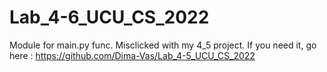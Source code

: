 # Lab_4-6_UCU_CS_2022
Module for main.py func.
Misclicked with my 4_5 project. If you need it, go here : https://github.com/Dima-Vas/Lab_4-5_UCU_CS_2022
